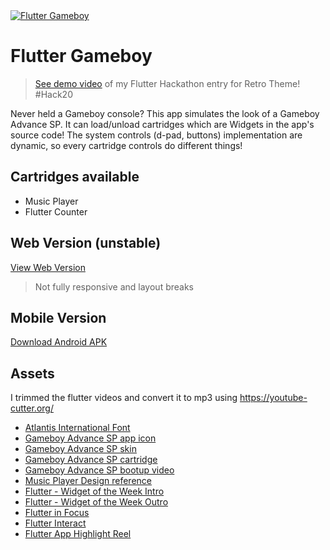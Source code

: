 <a href="https://www.youtube.com/watch?v=6BeX6jx8bqE">
  <img src="https://img.youtube.com/vi/6BeX6jx8bqE/maxresdefault.jpg" title="Flutter Gameboy" alt="Flutter Gameboy">
</a>

# Flutter Gameboy

> <a href="https://www.youtube.com/watch?v=6BeX6jx8bqE">See demo video</a> of my Flutter Hackathon entry for Retro Theme! #Hack20

Never held a Gameboy console? This app simulates the look of a Gameboy Advance SP. It can load/unload cartridges which are Widgets in the app's source code! The system controls (d-pad, buttons) implementation are dynamic, so every cartridge controls do different things!

## Cartridges available
- Music Player
- Flutter Counter

## Web Version (unstable)
[View Web Version](https://mayoljonathan.github.io/flutter_gameboy_advance_sp)
> Not fully responsive and layout breaks

## Mobile Version
[Download Android APK](https://github.com/mayoljonathan/flutter_gameboy_advance_sp/releases/download/v1.0.0/flutter_gameboy.v1.0.0.apk)

## Assets
I trimmed the flutter videos and convert it to mp3 using https://youtube-cutter.org/
- [Atlantis International Font](https://www.fontspace.com/atlantis-international-font-f31357)
- [Gameboy Advance SP app icon](https://www.pngkit.com/view/u2q8i1o0e6o0i1y3_gameboy-advance-sp-game-boy-advance-sp-icon/)
- [Gameboy Advance SP skin](https://www.netclipart.com/pp/m/269-2697597_pink-gba-skins-for-gba4ios.png)
- [Gameboy Advance SP cartridge](https://gaming.stackexchange.com/questions/261086/what-are-the-game-boy-advance-gba-game-pak-rom-cartridge-physical-dimensions)
- [Gameboy Advance SP bootup video](https://www.youtube.com/watch?v=g8Z3zrNQjkY)
- [Music Player Design reference](http://www.gameboy-advance.net/emulated/musicplayer_advance_gba_mp3.htm)
- [Flutter - Widget of the Week Intro](https://www.youtube.com/watch?v=Be9UH1kXFDw)
- [Flutter - Widget of the Week Outro](https://www.youtube.com/watch?v=Be9UH1kXFDw&t=1m23s)
- [Flutter in Focus](https://www.youtube.com/watch?v=CXedqMlLo7M&t=0m42s)
- [Flutter Interact](https://www.youtube.com/watch?v=NfNdXgJZfFo&t=18m46s)
- [Flutter App Highlight Reel](https://www.youtube.com/watch?v=REJDzio_h7o)
